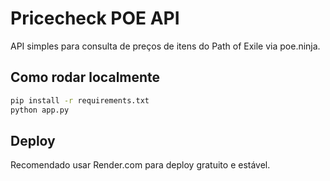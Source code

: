 # Pricecheck POE API

API simples para consulta de preços de itens do Path of Exile via poe.ninja.

## Como rodar localmente

```bash
pip install -r requirements.txt
python app.py
```

## Deploy

Recomendado usar Render.com para deploy gratuito e estável.
